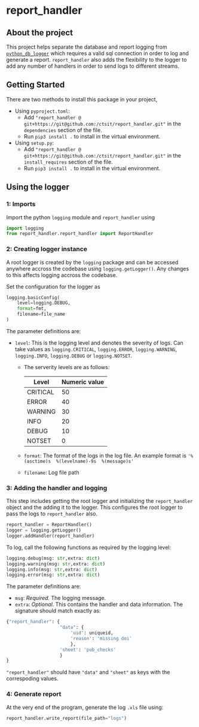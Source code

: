 # report_handler

## About the project
This project helps separate the database and report logging from [`python_db_logger`](https://github.com/ctsit/python_db_logger) which requires a valid sql connection in order to log and generate a report. `report_handler` also adds the flexibility to the logger to add any number of handlers in order to send logs to different streams.

## Getting Started

There are two methods to install this package in your project,

- Using `pyproject.toml`:
  - Add `"report_handler @ git+https://git@github.com:/ctsit/report_handler.git"` in the `dependencies` section of the file.
  - Run `pip3 install .` to install in the virtual environment.
- Using `setup.py`:
  - Add `"report_handler @ git+https://git@github.com:/ctsit/report_handler.git"` in the `install_requires` section of the file.
  - Run `pip3 install .` to install in the virtual environment.

## Using the logger

### 1: Imports

Import the python `logging` module and `report_handler` using

```python
import logging
from report_handler.report_handler import ReportHandler
```

### 2: Creating logger instance

A root logger is created by the `logging` package and can be accessed anywhere accross the codebase using `logging.getLogger()`. Any changes to this affects logging accross the codebase.

Set the configuration for the logger as

```python
logging.basicConfig(
    level=logging.DEBUG,
    format=fmt,
    filename=file_name
)
```

The parameter definitions are:

- `level`: This is the logging level and denotes the severity of logs. Can take values as `logging.CRITICAL`, `logging.ERROR`, `logging.WARNING`, `logging.INFO`, `logging.DEBUG` or `logging.NOTSET`.

  - The serverity levels are as follows:

    | Level    | Numeric value |
    | -------- | ------------- |
    | CRITICAL | 50            |
    | ERROR    | 40            |
    | WARNING  | 30            |
    | INFO     | 20            |
    | DEBUG    | 10            |
    | NOTSET   | 0             |

  - `format`: The format of the logs in the log file. An example format is
    `'%(asctime)s  %(levelname)-9s  %(message)s'`
  - `filename`: Log file path

### 3: Adding the handler and logging

This step includes getting the root logger and initializing the `report_handler` object and the adding it to the logger. This configures the root logger to pass the logs to `report_handler` also.

```python
report_handler = ReportHandler()
logger = logging.getLogger()
logger.addHandler(report_handler)
```

To log, call the following functions as required by the logging level:

```python
logging.debug(msg: str,extra: dict)
logging.warning(msg: str,extra: dict)
logging.info(msg: str,extra: dict)
logging.error(msg: str,extra: dict)
```

The parameter definitions are:

- `msg`: _Required._ The logging message.
- `extra`: _Optional_. This contains the handler and data information. The signature should match exactly as:

```python
{"report_handler": {
                    "data": {
                        'uid': uniqueid,
                        'reason': 'missing doi'
                        },
                    'sheet': 'pub_checks'
                    }
}
```

`"report_handler"` should have `"data"` and `"sheet"` as keys with the correspoding values.

### 4: Generate report

At the very end of the program, generate the log `.xls` file using:

```python
report_handler.write_report(file_path="logs")
```
